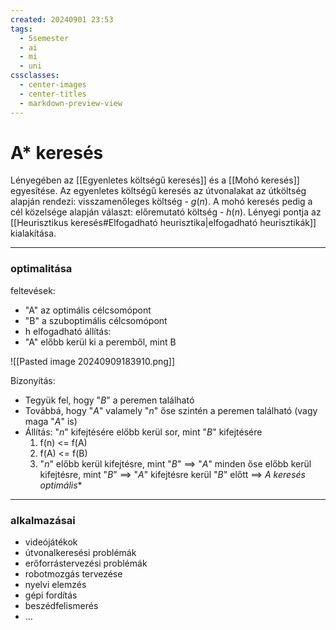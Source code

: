 ```yaml
---
created: 20240901 23:53
tags:
  - 5semester
  - ai
  - mi
  - uni
cssclasses:
  - center-images
  - center-titles
  - markdown-preview-view
---
```


# A* keresés

Lényegében az [[Egyenletes költségű keresés]] és a [[Mohó keresés]] egyesítése. Az egyenletes költségű keresés az útvonalakat az útköltség alapján rendezi: visszamenőleges költség - $g(n)$. A mohó keresés pedig a cél közelsége alapján választ: előremutató költség - $h(n)$. Lényegi pontja az [[Heurisztikus keresés#Elfogadható heurisztika|elfogadható heurisztikák]] kialakítása.

---

### **optimalitása**

feltevések:
- "A" az optimális célcsomópont
- "B" a szuboptimális célcsomópont
- h elfogadható
állítás:
- "A" előbb kerül ki a peremből, mint B

![[Pasted image 20240909183910.png]]

Bizonyítás:

- Tegyük fel, hogy "*B*" a peremen található
- Továbbá, hogy "*A*" valamely "*n*" őse szintén a peremen található (vagy maga "*A*" is)
- Állítás: "*n*" kifejtésére előbb kerül sor, mint "*B*" kifejtésére
	1. f(n) <= f(A)
	2. f(A) <= f(B)
	3. "*n*" előbb kerül kifejtésre, mint "*B*"
==> "*A*" minden őse előbb kerül kifejtésre, mint "*B*"
==> "*A*" kifejtésre kerül "*B*" előtt
==> **A* keresés optimális**

---
### **alkalmazásai**

- videójátékok
- útvonalkeresési problémák
- erőforrástervezési problémák
- robotmozgás tervezése
- nyelvi elemzés
- gépi fordítás
- beszédfelismerés
- ...

